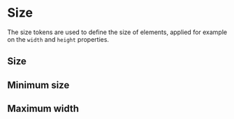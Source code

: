 <script setup>
import CdxDocsTokensTable from '../../src/components/tokens/TokensTable.vue';
import tokens from '@wikimedia/codex-design-tokens/theme-wikimedia-ui.json';
</script>

# Size

The size tokens are used to define the size of elements, applied for example on the `width` and `height` properties.

## Size

<cdx-docs-tokens-table
	:tokens="tokens.size"
	token-category="size"
/>

## Minimum size

<cdx-docs-tokens-table
	:tokens="tokens['min-size']"
	token-category="min-size"
/>

## Maximum width

<cdx-docs-tokens-table
	:tokens="tokens['max-width']"
	exclude-tokens="breakpoint"
	token-category="max-width"
	css-property="width"
/>
